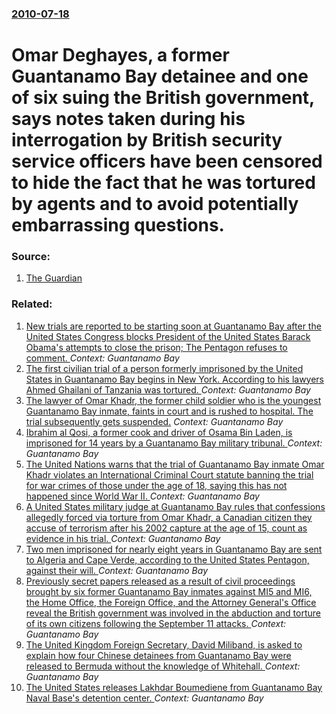 ### [2010-07-18](/news/2010/07/18/index.md)

# Omar Deghayes, a former Guantanamo Bay detainee and one of six suing the British government, says notes taken during his interrogation by British security service officers have been censored to hide the fact that he was tortured by agents and to avoid potentially embarrassing questions. 




### Source:

1. [The Guardian](http://www.guardian.co.uk/world/2010/jul/18/guantanamo-bay-interrogation-detainee)

### Related:

1. [New trials are reported to be starting soon at Guantanamo Bay after the United States Congress blocks President of the United States Barack Obama's attempts to close the prison; The Pentagon refuses to comment. ](/news/2011/01/20/new-trials-are-reported-to-be-starting-soon-at-guanta-namo-bay-after-the-united-states-congress-blocks-president-of-the-united-states-barack.md) _Context: Guantanamo Bay_
2. [The first civilian trial of a person formerly imprisoned by the United States in Guantanamo Bay begins in New York. According to his lawyers Ahmed Ghailani of Tanzania was tortured. ](/news/2010/10/6/the-first-civilian-trial-of-a-person-formerly-imprisoned-by-the-united-states-in-guanta-namo-bay-begins-in-new-york-according-to-his-lawyer.md) _Context: Guantanamo Bay_
3. [The lawyer of Omar Khadr, the former child soldier who is the youngest Guantanamo Bay inmate, faints in court and is rushed to hospital. The trial subsequently gets suspended.](/news/2010/08/13/the-lawyer-of-omar-khadr-the-former-child-soldier-who-is-the-youngest-guanta-namo-bay-inmate-faints-in-court-and-is-rushed-to-hospital-th.md) _Context: Guantanamo Bay_
4. [Ibrahim al Qosi, a former cook and driver of Osama Bin Laden, is imprisoned for 14 years by a Guantanamo Bay military tribunal. ](/news/2010/08/11/ibrahim-al-qosi-a-former-cook-and-driver-of-osama-bin-laden-is-imprisoned-for-14-years-by-a-guanta-namo-bay-military-tribunal.md) _Context: Guantanamo Bay_
5. [The United Nations warns that the trial of Guantanamo Bay inmate Omar Khadr violates an International Criminal Court statute banning the trial for war crimes of those under the age of 18, saying this has not happened since World War II. ](/news/2010/08/10/the-united-nations-warns-that-the-trial-of-guanta-namo-bay-inmate-omar-khadr-violates-an-international-criminal-court-statute-banning-the-tr.md) _Context: Guantanamo Bay_
6. [A United States military judge at Guantanamo Bay rules that confessions allegedly forced via torture from Omar Khadr, a Canadian citizen they accuse of terrorism after his 2002 capture at the age of 15, count as evidence in his trial. ](/news/2010/08/10/a-united-states-military-judge-at-guanta-namo-bay-rules-that-confessions-allegedly-forced-via-torture-from-omar-khadr-a-canadian-citizen-th.md) _Context: Guantanamo Bay_
7. [Two men imprisoned for nearly eight years in Guantanamo Bay are sent to Algeria and Cape Verde, according to the United States Pentagon, against their will. ](/news/2010/07/20/two-men-imprisoned-for-nearly-eight-years-in-guanta-namo-bay-are-sent-to-algeria-and-cape-verde-according-to-the-united-states-pentagon-ag.md) _Context: Guantanamo Bay_
8. [Previously secret papers released as a result of civil proceedings brought by six former Guantanamo Bay inmates against MI5 and MI6, the Home Office, the Foreign Office, and the Attorney General's Office reveal the British government was involved in the abduction and torture of its own citizens following the September 11 attacks. ](/news/2010/07/14/previously-secret-papers-released-as-a-result-of-civil-proceedings-brought-by-six-former-guanta-namo-bay-inmates-against-mi5-and-mi6-the-ho.md) _Context: Guantanamo Bay_
9. [ The United Kingdom Foreign Secretary, David Miliband, is asked to explain how four Chinese detainees from Guantanamo Bay were released to Bermuda without the knowledge of Whitehall. ](/news/2009/06/12/the-united-kingdom-foreign-secretary-david-miliband-is-asked-to-explain-how-four-chinese-detainees-from-guanta-namo-bay-were-released-to.md) _Context: Guantanamo Bay_
10. [ The United States releases Lakhdar Boumediene from Guantanamo Bay Naval Base's detention center. ](/news/2009/05/15/the-united-states-releases-lakhdar-boumediene-from-guanta-namo-bay-naval-base-s-detention-center.md) _Context: Guantanamo Bay_
